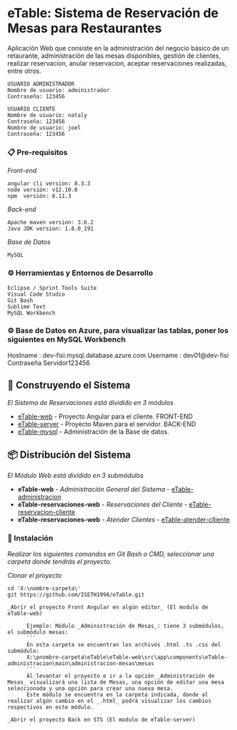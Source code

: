 ﻿# eTable: Sistema de Reservación de Mesas para Restaurantes 
Aplicación Web que consiste en la administración del negocio básico de un retaurante, administración de las mesas disponibles, gestión de clientes, realizar reservacion, anular reservacion, aceptar reservaciones realizadas, entre otros.


```
USUARIO ADMINISTRADOR
Nombre de usuario: administrador
Contraseña: 123456

USUARIO CLIENTE
Nombre de usuario: nataly
Contraseña: 123456
Nombre de usuario: joel
Contraseña: 123456
```

### 📋 Pre-requisitos 
_Front-end_
```
angular cli version: 8.3.3
node versión: v12.10.0
npm  versión: 6.11.3
```
_Back-end_
```
Apache maven version: 3.6.2
Java JDK version: 1.8.0_191
```
_Base de Datos_
```
MySQL
```
### ⚙️ Herramientas y Entornos de Desarrollo

```
Eclipse / Sprint Tools Suite
Visual Code Studio
Git Bash
Sublime Text
MySQL Workbench
```
### ⚙️ Base de Datos en Azure, para visualizar las tablas, poner los siguientes en MySQL Workbench
Hostname : dev-fisi.mysql.database.azure.com
Username : dev01@dev-fisi
Contraseña Servidor123456

## 🚀 Construyendo el Sistema
_El Sistema de Reservaciones está dividido en 3 módulos_

* [eTable-web](https://github.com/ISETH1998/eTable/tree/master/eTable-web) - Proyecto Angular para el cliente. FRONT-END
* [eTable-server](https://github.com/ISETH1998/eTable/tree/master/eTable-server) - Proyecto Maven para el servidor. BACK-END
* [eTable-mysql](https://github.com/ISETH1998/eTable-mysql) - Administración de la Base de datos.


## 📦 Distribución del Sistema

_El Módulo Web está dividido en 3 submódulos_

* **eTable-web** - *Administración General del Sistema* - [eTable-administracion](https://github.com/ISETH1998/eTable/tree/master/eTable-web/src/app/components/eTable-administracion/main)
* **eTable-reservaciones-web** - *Reservaciones del Cliente* - [eTable-reservacion-cliente](https://github.com/ISETH1998/eTable/tree/master/eTable-web/src/app/components/cliente-reserva)
* **eTable-reservaciones-web** - *Atender Clientes* - [eTable-atender-clliente](https://github.com/ISETH1998/eTable/tree/master/eTable-web/src/app/components/eTable-administracion/componentes/administracion-mesas/programacion-mesas)

### 🔧 Instalación 
_Realizar los siguientes comandos en Git Bash o CMD, seleccionar una carpeta donde tendrás el proyecto._

_Clonar el proyecto_
```
cd 'X:\nombre-carpeta\'
git https://github.com/ISETH1998/eTable.git

_Abrir el proyecto Front Angular en algún editor_ (El modulo de eTable-web)

      Ejemplo: Módulo _Administración de Mesas_: tiene 3 submódulos, el submódulo mesas:
      ```
      En esta carpeta se encuentran los archivos .html .ts .css del submódulo:
      X:\pnombre-carpeta\eTable\eTable-web\src\app\components\eTable-administracion\main\administracion-mesas\mesas
      ```
      Al levantar el proyecto e ir a la opción _Administración de Mesas_ visualizará una lista de Mesas, una opción de editar una mesa            seleccionada y una opción para crear una nueva mesa.
      Este módulo se encuentra en la carpeta indicada, donde al realizar algún cambio en el _.html_ podrá visualizar los cambios                  respectivos en este módulo.

_Abrir el proyecto Back en STS (El modulo de eTable-server)
